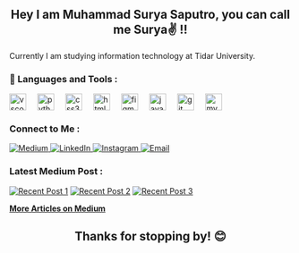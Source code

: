 <h2 align="center">Hey I am Muhammad Surya Saputro, you can call me Surya✌ !!</h2>
Currently I am studying information technology at Tidar University. 

### 🔧 Languages ​​and Tools :
<div align="left" style="display:flex; flex-wrap:wrap; gap:20px;">
  <img src="https://cdn.jsdelivr.net/gh/devicons/devicon/icons/vscode/vscode-original.svg" height="30" alt="vscode logo"  />
  <img src="https://cdn.jsdelivr.net/gh/devicons/devicon/icons/python/python-original.svg" height="30" alt="python logo"  />
  <img src="https://cdn.jsdelivr.net/gh/devicons/devicon/icons/css3/css3-original.svg" height="30" alt="css3 logo"  />
  <img src="https://cdn.jsdelivr.net/gh/devicons/devicon/icons/html5/html5-original.svg" height="30" alt="html5 logo"  />
  <img src="https://cdn.jsdelivr.net/gh/devicons/devicon/icons/figma/figma-original.svg" height="30" alt="figma logo"  />
  <img src="https://cdn.jsdelivr.net/gh/devicons/devicon/icons/java/java-original.svg" height="30" alt="java logo"  />
  <img src="https://cdn.jsdelivr.net/gh/devicons/devicon/icons/git/git-original.svg" height="30" alt="git logo"  />
  <img src="https://cdn.jsdelivr.net/gh/devicons/devicon/icons/mysql/mysql-original.svg" height="30" alt="mysql logo"  />
</div>

### Connect to Me :
<p align="left">
  <a href="https://medium.com/@suryasaputro" target="_blank">
    <img src="https://img.shields.io/badge/Medium-black?style=for-the-badge&logo=medium" alt="Medium" />
  </a>
  <a href="https://www.linkedin.com/in/suryasaputro/" target="_blank">
    <img src="https://img.shields.io/badge/linkedin-0A66C2?style=for-the-badge&logo=linkedin" alt="LinkedIn" />
  </a>
  <a href="https://www.instagram.com/srya.sptro_/" target="_blank">
    <img src="https://img.shields.io/badge/Instagram-E1306C?style=for-the-badge&logo=instagram&logoColor=white" alt="Instagram" />
  </a>
  <a href="mailto:suryasaputro@gmail.com" target="_blank">
    <img src="https://img.shields.io/badge/Email-D14836?style=for-the-badge&logo=gmail&logoColor=white" alt="Email" />
  </a>
</p>

### Latest Medium Post :
  [![Recent Post 1](https://github-readme-medium-recent-article.vercel.app/medium/@suryasaputro/0)](https://github-readme-medium-recent-article.vercel.app/medium/@suryasaputro/0)
  [![Recent Post 2](https://github-readme-medium-recent-article.vercel.app/medium/@suryasaputro/1)](https://github-readme-medium-recent-article.vercel.app/medium/@suryasaputro/1)
  [![Recent Post 3](https://github-readme-medium-recent-article.vercel.app/medium/@suryasaputro/2)](https://github-readme-medium-recent-article.vercel.app/medium/@suryasaputro/2)
  
[**More Articles on Medium**](https://medium.com/@suryasaputro)


<h2 align="center">Thanks for stopping by! 😊</h2>
